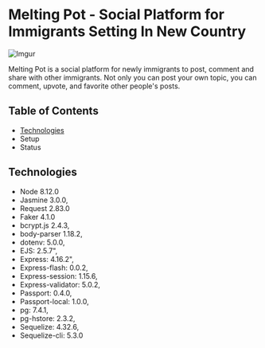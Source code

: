 # Melting Pot - Social Platform for Immigrants Setting In New Country

![Imgur](https://i.imgur.com/mIesIcQ.png)



Melting Pot is a social platform for newly immigrants to post, comment and share with other immigrants. 
Not only you can post your own topic, you can comment, upvote, and favorite other people's posts. 

## Table of Contents 

- [Technologies](#technologies) 
- Setup
- Status

## Technologies 

- Node 8.12.0
- Jasmine 3.0.0,
- Request 2.83.0
- Faker 4.1.0
- bcrypt.js 2.4.3,
- body-parser 1.18.2,
- dotenv: 5.0.0,
- EJS: 2.5.7",
- Express: 4.16.2",
- Express-flash: 0.0.2,
- Express-session: 1.15.6,
- Express-validator: 5.0.2,
- Passport: 0.4.0,
- Passport-local: 1.0.0,
- pg: 7.4.1,
- pg-hstore: 2.3.2,
- Sequelize: 4.32.6,
- Sequelize-cli: 5.3.0
